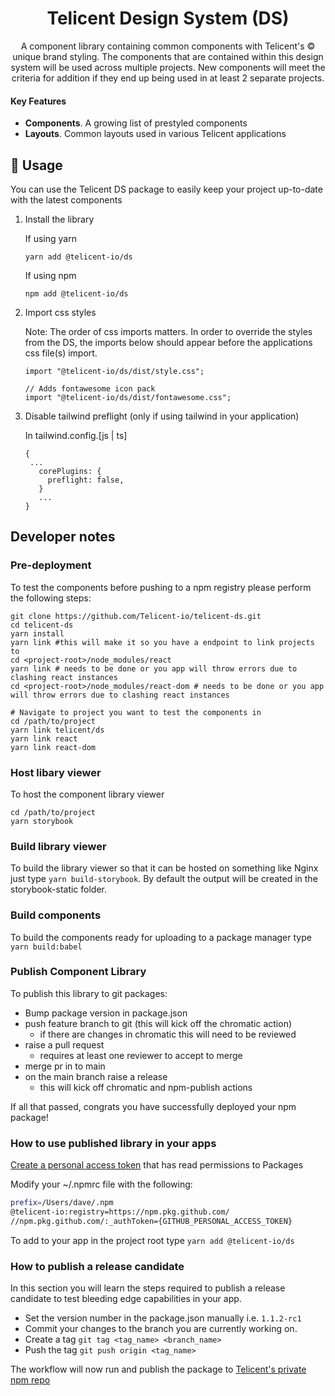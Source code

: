 <h1 align="center">
  Telicent Design System (DS)
</h1>

<!-- commenting this out as it's not currently working
 [![Chromatic](https://github.com/Telicent-io/telicent-ds/actions/workflows/release-package.yml/badge.svg)](https://github.com/Telicent-io/telicent-ds/actions/workflows/release-package.yml)[![Node.js Package](https://github.com/Telicent-io/telicent-ds/actions/workflows/publish-package.yml/badge.svg)](https://github.com/Telicent-io/telicent-ds/actions/workflows/publish-package.yml) -->

<p align="center">A component library containing common components with Telicent's &copy; unique brand styling. The components that are contained within this design system will be used across multiple projects. New components will meet the criteria for addition if they end up being used in at least 2 separate projects.</p>

#### Key Features

- **Components**. A growing list of prestyled components
- **Layouts**. Common layouts used in various Telicent applications

## 🌚 Usage

You can use the Telicent DS package to easily keep your project up-to-date with the latest components

1. Install the library

   If using yarn

   ```
   yarn add @telicent-io/ds
   ```

   If using npm

   ```
   npm add @telicent-io/ds
   ```

2. Import css styles

   Note: The order of css imports matters. In order to override the styles from
   the DS, the imports below should appear before the applications css file(s)
   import.

   ```
   import "@telicent-io/ds/dist/style.css";

   // Adds fontawesome icon pack
   import "@telicent-io/ds/dist/fontawesome.css";
   ```

3. Disable tailwind preflight (only if using tailwind in your application)

   In tailwind.config.[js | ts]

   ```
   {
    ...
      corePlugins: {
        preflight: false,
      }
      ...
   }
   ```

## Developer notes

### Pre-deployment

To test the components before pushing to a npm registry please perform the following steps:

```
git clone https://github.com/Telicent-io/telicent-ds.git
cd telicent-ds
yarn install
yarn link #this will make it so you have a endpoint to link projects to
cd <project-root>/node_modules/react
yarn link # needs to be done or you app will throw errors due to clashing react instances
cd <project-root>/node_modules/react-dom # needs to be done or you app will throw errors due to clashing react instances

# Navigate to project you want to test the components in
cd /path/to/project
yarn link telicent/ds
yarn link react
yarn link react-dom
```

### Host libary viewer

To host the component library viewer

```
cd /path/to/project
yarn storybook
```

### Build library viewer

To build the library viewer so that it can be hosted on something like Nginx just type `yarn build-storybook`.
By default the output will be created in the storybook-static folder.

### Build components

To build the components ready for uploading to a package manager type `yarn build:babel`

### Publish Component Library

To publish this library to git packages:

- Bump package version in package.json
- push feature branch to git (this will kick off the chromatic action)
  - if there are changes in chromatic this will need to be reviewed
- raise a pull request
  - requires at least one reviewer to accept to merge
- merge pr in to main
- on the main branch raise a release
  - this will kick off chromatic and npm-publish actions

If all that passed, congrats you have successfully deployed your npm package!

### How to use published library in your apps

[Create a personal access token](https://docs.github.com/en/github/authenticating-to-github/keeping-your-account-and-data-secure/creating-a-personal-access-token) that has read permissions to Packages

Modify your ~/.npmrc file with the following:

```bash
prefix=/Users/dave/.npm
@telicent-io:registry=https://npm.pkg.github.com/
//npm.pkg.github.com/:_authToken={GITHUB_PERSONAL_ACCESS_TOKEN}
```

To add to your app in the project root type `yarn add @telicent-io/ds`

### How to publish a release candidate

In this section you will learn the steps required to publish a release candidate to test bleeding edge capabilities in your app.

- Set the version number in the package.json manually i.e. `1.1.2-rc1`
- Commit your changes to the branch you are currently working on.
- Create a tag `git tag <tag_name> <branch_name>`
- Push the tag `git push origin <tag_name>`

The workflow will now run and publish the package to [Telicent's private npm repo](https://github.com/Telicent-io/telicent-ds/pkgs/npm/ds)
